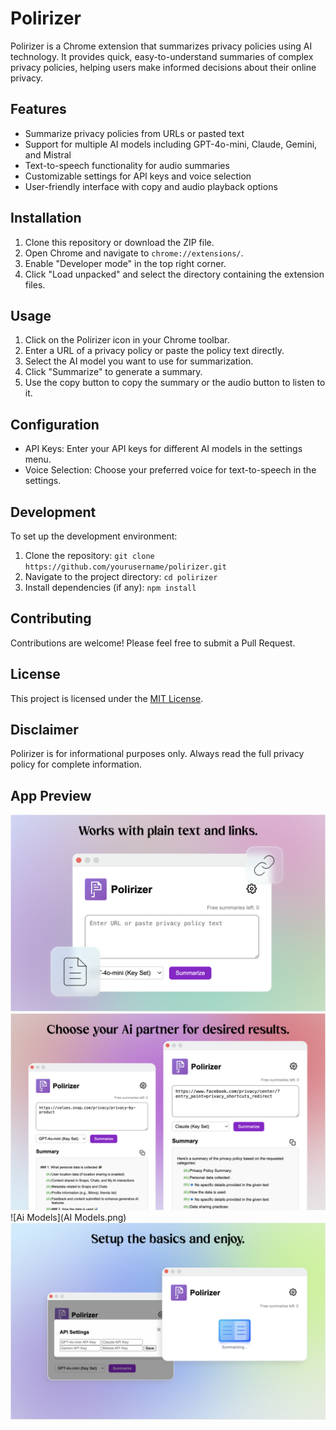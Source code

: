 # Polirizer

Polirizer is a Chrome extension that summarizes privacy policies using AI technology. It provides quick, easy-to-understand summaries of complex privacy policies, helping users make informed decisions about their online privacy.

## Features

- Summarize privacy policies from URLs or pasted text
- Support for multiple AI models including GPT-4o-mini, Claude, Gemini, and Mistral
- Text-to-speech functionality for audio summaries
- Customizable settings for API keys and voice selection
- User-friendly interface with copy and audio playback options

## Installation

1. Clone this repository or download the ZIP file.
2. Open Chrome and navigate to `chrome://extensions/`.
3. Enable "Developer mode" in the top right corner.
4. Click "Load unpacked" and select the directory containing the extension files.

## Usage

1. Click on the Polirizer icon in your Chrome toolbar.
2. Enter a URL of a privacy policy or paste the policy text directly.
3. Select the AI model you want to use for summarization.
4. Click "Summarize" to generate a summary.
5. Use the copy button to copy the summary or the audio button to listen to it.

## Configuration

- API Keys: Enter your API keys for different AI models in the settings menu.
- Voice Selection: Choose your preferred voice for text-to-speech in the settings.

## Development

To set up the development environment:

1. Clone the repository: `git clone https://github.com/yourusername/polirizer.git`
2. Navigate to the project directory: `cd polirizer`
3. Install dependencies (if any): `npm install`

## Contributing

Contributions are welcome! Please feel free to submit a Pull Request.

## License

This project is licensed under the [MIT License](LICENSE).

## Disclaimer

Polirizer is for informational purposes only. Always read the full privacy policy for complete information.

## App Preview

![Main App](MainApp.png)
![Summaries](Summaries.png)
![Ai Models](AI Models.png)
![Settings](Settings.png)

